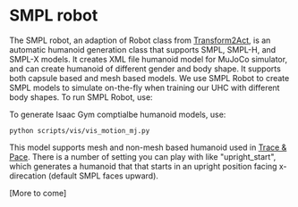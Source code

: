 # SMPL robot

The SMPL robot, an adaption of Robot class from [Transform2Act](https://github.com/Khrylx/Transform2Act), is an automatic humanoid generation class that supports SMPL, SMPL-H, and SMPL-X models. It creates XML file humanoid model for MuJoCo simulator, and can create humanoid of different gender and body shape. It supports both capsule based and mesh based models. We use SMPL Robot to create SMPL models to simulate on-the-fly when training our UHC with different body shapes. To run SMPL Robot, use:

To generate Isaac Gym comptialbe humanoid models, use:

```
python scripts/vis/vis_motion_mj.py
```

This model supports mesh and non-mesh based humanoid used in [Trace & Pace](https://research.nvidia.com/labs/toronto-ai/trace-pace/). There is a number of setting you can play with like "upright_start", which generates a humanoid that that starts in an upright position facing x-direcation (default SMPL faces upward). 


[More to come]
